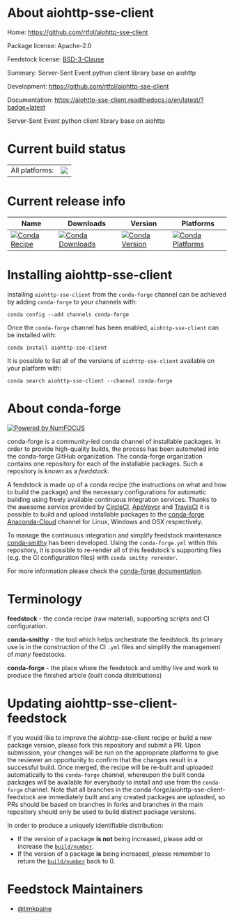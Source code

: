 About aiohttp-sse-client
========================

Home: https://github.com/rtfol/aiohttp-sse-client

Package license: Apache-2.0

Feedstock license: [BSD-3-Clause](https://github.com/conda-forge/aiohttp-sse-client-feedstock/blob/master/LICENSE.txt)

Summary: Server-Sent Event python client library base on aiohttp

Development: https://github.com/rtfol/aiohttp-sse-client

Documentation: https://aiohttp-sse-client.readthedocs.io/en/latest/?badge=latest

Server-Sent Event python client library base on aiohttp


Current build status
====================


<table><tr><td>All platforms:</td>
    <td>
      <a href="https://dev.azure.com/conda-forge/feedstock-builds/_build/latest?definitionId=11036&branchName=master">
        <img src="https://dev.azure.com/conda-forge/feedstock-builds/_apis/build/status/aiohttp-sse-client-feedstock?branchName=master">
      </a>
    </td>
  </tr>
</table>

Current release info
====================

| Name | Downloads | Version | Platforms |
| --- | --- | --- | --- |
| [![Conda Recipe](https://img.shields.io/badge/recipe-aiohttp--sse--client-green.svg)](https://anaconda.org/conda-forge/aiohttp-sse-client) | [![Conda Downloads](https://img.shields.io/conda/dn/conda-forge/aiohttp-sse-client.svg)](https://anaconda.org/conda-forge/aiohttp-sse-client) | [![Conda Version](https://img.shields.io/conda/vn/conda-forge/aiohttp-sse-client.svg)](https://anaconda.org/conda-forge/aiohttp-sse-client) | [![Conda Platforms](https://img.shields.io/conda/pn/conda-forge/aiohttp-sse-client.svg)](https://anaconda.org/conda-forge/aiohttp-sse-client) |

Installing aiohttp-sse-client
=============================

Installing `aiohttp-sse-client` from the `conda-forge` channel can be achieved by adding `conda-forge` to your channels with:

```
conda config --add channels conda-forge
```

Once the `conda-forge` channel has been enabled, `aiohttp-sse-client` can be installed with:

```
conda install aiohttp-sse-client
```

It is possible to list all of the versions of `aiohttp-sse-client` available on your platform with:

```
conda search aiohttp-sse-client --channel conda-forge
```


About conda-forge
=================

[![Powered by NumFOCUS](https://img.shields.io/badge/powered%20by-NumFOCUS-orange.svg?style=flat&colorA=E1523D&colorB=007D8A)](http://numfocus.org)

conda-forge is a community-led conda channel of installable packages.
In order to provide high-quality builds, the process has been automated into the
conda-forge GitHub organization. The conda-forge organization contains one repository
for each of the installable packages. Such a repository is known as a *feedstock*.

A feedstock is made up of a conda recipe (the instructions on what and how to build
the package) and the necessary configurations for automatic building using freely
available continuous integration services. Thanks to the awesome service provided by
[CircleCI](https://circleci.com/), [AppVeyor](https://www.appveyor.com/)
and [TravisCI](https://travis-ci.com/) it is possible to build and upload installable
packages to the [conda-forge](https://anaconda.org/conda-forge)
[Anaconda-Cloud](https://anaconda.org/) channel for Linux, Windows and OSX respectively.

To manage the continuous integration and simplify feedstock maintenance
[conda-smithy](https://github.com/conda-forge/conda-smithy) has been developed.
Using the ``conda-forge.yml`` within this repository, it is possible to re-render all of
this feedstock's supporting files (e.g. the CI configuration files) with ``conda smithy rerender``.

For more information please check the [conda-forge documentation](https://conda-forge.org/docs/).

Terminology
===========

**feedstock** - the conda recipe (raw material), supporting scripts and CI configuration.

**conda-smithy** - the tool which helps orchestrate the feedstock.
                   Its primary use is in the construction of the CI ``.yml`` files
                   and simplify the management of *many* feedstocks.

**conda-forge** - the place where the feedstock and smithy live and work to
                  produce the finished article (built conda distributions)


Updating aiohttp-sse-client-feedstock
=====================================

If you would like to improve the aiohttp-sse-client recipe or build a new
package version, please fork this repository and submit a PR. Upon submission,
your changes will be run on the appropriate platforms to give the reviewer an
opportunity to confirm that the changes result in a successful build. Once
merged, the recipe will be re-built and uploaded automatically to the
`conda-forge` channel, whereupon the built conda packages will be available for
everybody to install and use from the `conda-forge` channel.
Note that all branches in the conda-forge/aiohttp-sse-client-feedstock are
immediately built and any created packages are uploaded, so PRs should be based
on branches in forks and branches in the main repository should only be used to
build distinct package versions.

In order to produce a uniquely identifiable distribution:
 * If the version of a package **is not** being increased, please add or increase
   the [``build/number``](https://conda.io/docs/user-guide/tasks/build-packages/define-metadata.html#build-number-and-string).
 * If the version of a package **is** being increased, please remember to return
   the [``build/number``](https://conda.io/docs/user-guide/tasks/build-packages/define-metadata.html#build-number-and-string)
   back to 0.

Feedstock Maintainers
=====================

* [@timkpaine](https://github.com/timkpaine/)

